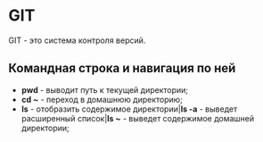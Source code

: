 # GIT
GIT - это система контроля версий. <br>

 ## Командная строка и навигация по ней

 * **pwd** - выводит путь к текущей директории;
 * **cd ~** - переход в домашнюю директорию;
 * **ls** - отобразить содержимое директории|**ls -a** - выведет расширенный список|**ls ~** - выведет содержимое домашней директории;